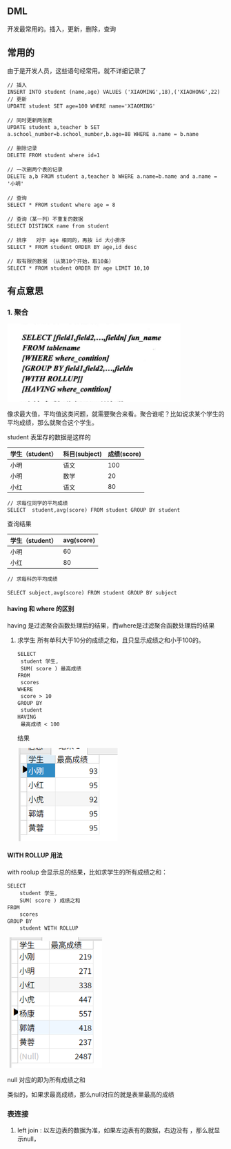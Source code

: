 ## DML

开发最常用的。插入，更新，删除，查询

## 常用的

由于是开发人员，这些语句经常用。就不详细记录了

```mysql
// 插入
INSERT INTO student (name,age) VALUES ('XIAOMING',18),('XIAOHONG',22)
// 更新
UPDATE student SET age=100 WHERE name='XIAOMING'

// 同时更新两张表
UPDATE student a,teacher b SET a.school_number=b.school_number,b.age=88 WHERE a.name = b.name 

// 删除记录
DELETE FROM student where id=1

// 一次删两个表的记录
DELETE a,b FROM student a,teacher b WHERE a.name=b.name and a.name = '小明'

// 查询
SELECT * FROM student where age = 8

// 查询（某一列）不重复的数据
SELECT DISTINCK name from student

// 排序   对于 age 相同的，再按 id 大小排序 
SELECT * FROM student ORDER BY age,id desc

// 取有限的数据 （从第10个开始，取10条）
SELECT * FROM student ORDER BY age LIMIT 10,10
```



## 有点意思

### 1. 聚合

![1586181469152](assets/1586181469152.png)

像求最大值，平均值这类问题，就需要聚合来看。聚合谁呢？比如说求某个学生的平均成绩，那么就聚合这个学生。

student 表里存的数据是这样的

| 学生（student） | 科目(subject) | 成绩(score) |
| ---- | ---- | ---- |
| 小明 | 语文 |100|
| 小明 | 数学 |20|
| 小红 | 语文 |80|

```mysql
// 求每位同学的平均成绩
SELECT  student,avg(score) FROM student GROUP BY student
```

查询结果

| 学生（student） | avg(score) |
| --------------- | ---------- |
| 小明            | 60         |
| 小红 | 80   |

```mysql
// 求每科的平均成绩

SELECT subject,avg(score) FROM student GROUP BY subject
```

 ####  having 和 where 的区别

having 是过滤聚合函数处理后的结果，而where是过滤聚合函数处理后的结果

1. 求学生 所有单科大于10分的成绩之和，且只显示成绩之和小于100的。

   ```mysql
   SELECT
   	student 学生,
   	SUM( score ) 最高成绩 
   FROM
   	scores 
   WHERE
   	score > 10 
   GROUP BY
   	student 
   HAVING
   	最高成绩 < 100
   ```

   结果

   ![1586252088427](assets/1586252088427.png)

#### WITH ROLLUP 用法

with roolup 会显示总的结果，比如求学生的所有成绩之和：

```mysql
SELECT
	student 学生,
	SUM( score ) 成绩之和 
FROM
	scores 
GROUP BY
	student WITH ROLLUP
```



![1586252358194](assets/1586252358194.png)

null 对应的即为所有成绩之和

类似的，如果求最高成绩，那么null对应的就是表里最高的成绩

### 表连接

1. left join : 以左边表的数据为准，如果左边表有的数据，右边没有 ，那么就显示null，

